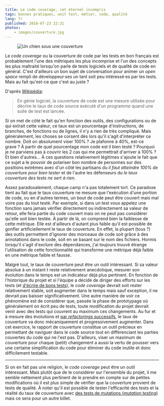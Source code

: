 ```yaml
---
title: Le code coverage, cet éternel incompris
tags: bonnes pratiques, unit test, métier, code, qualité
lang: fr
published: 2018-07-23 22:31
photos:
    - images/couverture.jpg
---
```


<figure class="object-center bordered">
    <img loading="lazy" src="/images/660x/couverture.jpg" alt="Un chien sous une couverture">
</figure>

Le *code coverage* ou la couverture de code par les tests en bon français est
probablement l'une des métriques les plus incomprise et l'un des concepts les
plus maltraité lorsqu'on parle de tests logiciels et de qualité de code en
général. C'est d'ailleurs un bon sujet de conversation pour animer un *open
space* rempli de développeur·ses un tant soit peu intéressé·es par les tests.
Mais au fait qu'est-ce que c'est au juste&nbsp;?

D'après [Wikipédia](https://fr.wikipedia.org/wiki/Couverture_de_code):

> En génie logiciel, la couverture de code est une mesure utilisée pour décrire
> le taux de code source exécuté d'un programme quand une suite de test est
> lancée.

Si on met de côté le fait qu'en fonction des outils, des configurations ou de
qui extrait cette valeur, ce taux est un pourcentage d'instructions, de
branches, de fonctions ou de lignes, il n'y a rien de très compliqué. Mais
généralement, les choses se corsent dès lors qu'il s'agit d'interpréter ce
nombre. Doit on absolument viser 100%&nbsp;? Je plafonne à 40%, est-ce
grave&nbsp;? À partir de quel pourcentage mon code est il bien testé&nbsp;?
Pourquoi je ne parviens pas à couvrir les 2 cas qui me permettrait d'arriver à
100%&nbsp;? Et bien d'autres… À ces questions relativement légitimes s'ajoute le
fait que ce sujet a le pouvoir de polariser bon nombre de personnes sur des
positions extrêmes avec d'un côté les partisans du *il faut atteindre 100% de
couverture pour bien tester* et de l'autre les défenseurs du *le taux couverture
des tests ne sert à rien*.

Assez paradoxalement, chaque camp n'a pas totalement tort. Ce paradoxe tient au
fait que le taux couverture ne mesure que l'exécution d'une portion de code, ou
en d'autres termes, un bout de code peut être couvert mais mal voire pas du tout
testé. Par exemple, si dans un test vous appelez une fonction sans jamais
vérifier directement ou indirectement sa valeur de retour, elle fera partie du
code couvert mais on ne peut pas considérer qu'elle soit bien testée. À partir
de là, on comprend bien la faiblesse de cette métrique. Elle est d'ailleurs
d'autant plus faible qu'il est possible de gonfler artificiellement le taux de
couverture. En effet, la plupart (tous&nbsp;?) des outils permettent d'ignorer
des morceaux de code soit grâce à des annotations dans le code, soit en se
basant sur le nom des fichiers. Hormis lorsqu'il s'agit d'exclure des
dépendances, j'ai toujours trouvé étrange l'utilisation de cette fonctionnalité
qui transforme une métrique déjà faible en une métrique faible et fausse.

Malgré tout, le taux de couverture peut être un outil intéressant. Si sa valeur
absolue à un instant t reste relativement anecdotique, mesurer son évolution
dans le temps est un indicateur déjà plus pertinent. En fonction de l'historique
du projet et si l'équipe a décidé de diriger des efforts sur les tests (et
[d'écrire de bons tests](/post/bon-test-unitaire-integration-fonctionnel/)), le
*code coverage* devrait soit rester relativement stable, soit augmenter dans le
temps mais sauf exception, il ne devrait pas baisser significativement. Une
autre manière de voir ce phénomène est de considérer que, passée la phase de
prototypage où généralement on écrit peu de tests, toute modification du projet
devrait venir avec des tests qui couvrent au maximum ces changements. Au fur et
à mesure des évolutions et [par *refactorings*
successifs](http://www.arolla.fr/blog/2018/06/quand-refactorer-et-pourquoi/), le
taux de couverture va donc mécaniquement et progressivement augmenter. Dans cet
exercice, le rapport de couverture constitue un outil précieux en permettant de
naviguer dans le code source tout en différenciant les parties couvertes du code
qui ne l'est pas. D'ailleurs, viser un maximum de couverture pour chaque (petit)
changement a aussi la vertu de pousser vers une certaine simplification du code
pour éliminer du code inutile et donc difficilement testable.

---

Si on en fait pas une religion, le *code coverage* peut être un outil
intéressant. Mais plutôt que de le considérer sur l'ensemble du projet, il me
semble nettement plus pertinent de le prendre en compte sur de petites
modifications où il est plus simple de vérifier que la couverture provient de
tests de qualité. À noter qu'il est possible de tester l'efficacité des tests et
la réalité du taux de couverture avec [des tests de mutations (*mutation
testing*)](https://en.wikipedia.org/wiki/Mutation_testing) mais ce sera pour un
autre billet.
